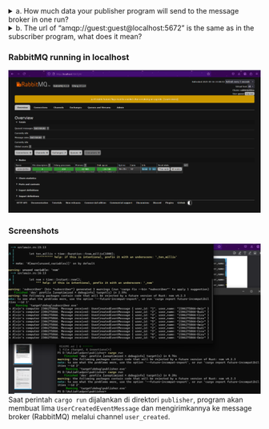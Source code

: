 <details> <summary>a. How much data your publisher program will send to the message broker in one run?</summary>

Program publisher mengirim 5 pesan ke message broker dalam satu kali eksekusi. Setiap pesan berupa `UserCreatedEventMessage` yang berisi informasi user sebagai berikut:
1. `user_id: "1", user_name: "2306275866-Amir"`
2. `user_id: "2", user_name: "2306275866-Budi"`
3. `user_id: "3", user_name: "2306275866-Cica"`
4. `user_id: "4", user_name: "2306275866-Dira"`
5. `user_id: "5", user_name: "2306275866-Emir"`

</details> <details> <summary>b. The url of “amqp://guest:guest@localhost:5672” is the same as in the subscriber program, what does it mean?</summary>

URL "amqp://guest:guest@localhost:5672" adalah URL koneksi AMQP (Advanced Message Queuing Protocol) dengan komponen sebagai berikut:
- Protocol: amqp
- Username: guest
- Password: guest
- Host: localhost
- Port: 5672

Penggunaan URL amqp://guest:guest@localhost:5672 yang sama di publisher dan subscriber menunjukan bahwa publisher dan subscriber terhubung ke instance message broker yang sama. Hal ini diperlukan agar message broker dapat menerima pesan dari publisher dan mengirimkannya ke subscriber. Dengan kata lain, keduanya harus terhubung ke broker yang sama agar dapat berkomunikasi.

</details>


### RabbitMQ running in localhost
![rabbitmqrunning](image/rabbitmqrunning.png)

### Screenshots
![Sending and receiving msgs](image/terminal.png)
Saat perintah `cargo run` dijalankan di direktori `publisher`, program akan membuat lima `UserCreatedEventMessage` dan mengirimkannya ke message broker (RabbitMQ) melalui channel `user_created`.
